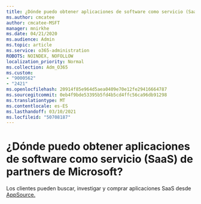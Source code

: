 ```yaml
---
title: ¿Dónde puedo obtener aplicaciones de software como servicio (SaaS)
ms.author: cmcatee
author: cmcatee-MSFT
manager: mnirkhe
ms.date: 04/21/2020
ms.audience: Admin
ms.topic: article
ms.service: o365-administration
ROBOTS: NOINDEX, NOFOLLOW
localization_priority: Normal
ms.collection: Adm_O365
ms.custom:
- "9000562"
- "2421"
ms.openlocfilehash: 20914f85e964d5aea0409e70e12fe29416664787
ms.sourcegitcommit: 0eb4f9bde53395b5fd4b5cd4ffc56ca96db91298
ms.translationtype: MT
ms.contentlocale: es-ES
ms.lasthandoff: 03/10/2021
ms.locfileid: "50708187"
---
```

# <a name="where-do-i-get-software-as-a-service-saas-apps-from-microsoft-partners"></a>¿Dónde puedo obtener aplicaciones de software como servicio (SaaS) de partners de Microsoft?

Los clientes pueden buscar, investigar y comprar aplicaciones SaaS desde [AppSource.](https://appsource.microsoft.com)